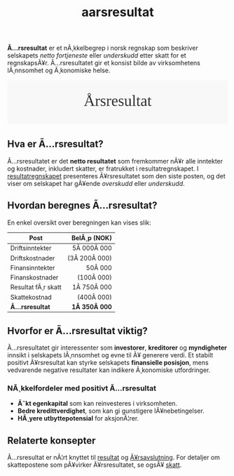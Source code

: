 ﻿---
title: "aarsresultat"
meta_title: "aarsresultat"
meta_description: '**Ã…rsresultat** er et nÃ¸kkelbegrep i norsk regnskap som beskriver selskapets *netto fortjeneste* eller *underskudd* etter skatt for et regnskapsÃ¥r. Ã…rsresul...'
slug: aarsresultat
type: blog
layout: pages/single
---

**Ã…rsresultat** er et nÃ¸kkelbegrep i norsk regnskap som beskriver selskapets *netto fortjeneste* eller *underskudd* etter skatt for et regnskapsÃ¥r. Ã…rsresultatet gir et konsist bilde av virksomhetens lÃ¸nnsomhet og Ã¸konomiske helse.

![Illustrasjon av Ã…rsresultat](aarsresultat-image.svg)

## Hva er Ã…rsresultat?

Ã…rsresultatet er det **netto resultatet** som fremkommer nÃ¥r alle inntekter og kostnader, inkludert skatter, er fratrukket i resultatregnskapet. I [resultatregnskapet](/blogs/regnskap/resultatregnskap "Resultatregnskap: Oppstilling av Inntekter og Kostnader") presenteres Ã¥rsresultatet som den siste posten, og det viser om selskapet har gÃ¥ende *overskudd* eller *underskudd*.

## Hvordan beregnes Ã…rsresultat?

En enkel oversikt over beregningen kan vises slik:

| Post               | BelÃ¸p (NOK)   |
|--------------------|--------------:|
| Driftsinntekter    |    5Â 000Â 000  |
| Driftskostnader    | (3Â 200Â 000)   |
| Finansinntekter    |       50Â 000  |
| Finanskostnader    |     (100Â 000) |
| Resultat fÃ¸r skatt |    1Â 750Â 000  |
| Skattekostnad      |     (400Â 000) |
| **Ã…rsresultat**    | **1Â 350Â 000** |

## Hvorfor er Ã…rsresultat viktig?

Ã…rsresultatet gir interessenter som **investorer**, **kreditorer** og **myndigheter** innsikt i selskapets lÃ¸nnsomhet og evne til Ã¥ generere verdi. Et stabilt positivt Ã¥rsresultat kan styrke selskapets **finansielle posisjon**, mens vedvarende negative resultater kan indikere Ã¸konomiske utfordringer.

### NÃ¸kkelfordeler med positivt Ã…rsresultat

* **Ã˜kt egenkapital** som kan reinvesteres i virksomheten.
* **Bedre kredittverdighet**, som kan gi gunstigere lÃ¥nebetingelser.
* **HÃ¸yere utbyttepotensial** for aksjonÃ¦rer.

## Relaterte konsepter

Ã…rsresultat er nÃ¦rt knyttet til [resultat](/blogs/regnskap/resultat "Resultat: Oversikt over Inntekter og Kostnader") og [Ã¥rsavslutning](/blogs/regnskap/hva-er-aarsavslutning "Ã…rsavslutning: Guide til Ã…rsavslutning i Norsk Regnskap"). For detaljer om skattepostene som pÃ¥virker Ã¥rsresultatet, se ogsÃ¥ [skatt](/blogs/regnskap/hva-er-skatt "Skatt: Komplett Guide til Norsk Skattesystem").




